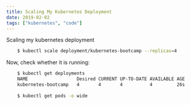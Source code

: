 ```yaml
---
title: Scaling My Kubernetes Deployment
date: 2019-02-02
tags: ["kubernetes", "code"]
---
```


Scaling my kubernetes deployment

<!--more-->

```sh
    $ kubectl scale deployment/kubernetes-bootcamp --replicas=4
```

Now, check whether it is running:
```sh
    $ kubectl get deployments
    NAME                  Desired CURRENT UP-TO-DATE AVAILABLE AGE
    kubernetes-bootcamp   4       4       4          4         26s
    
    $ kubectl get pods -o wide
```
